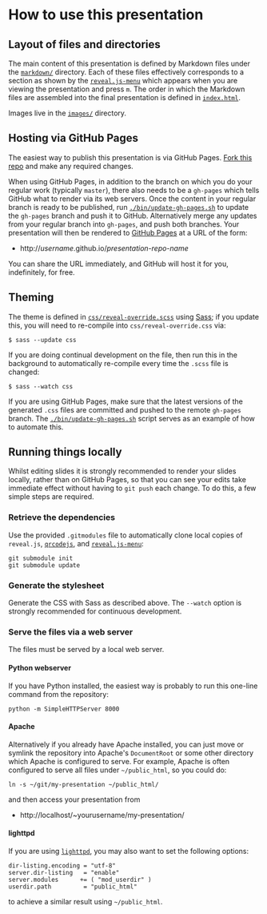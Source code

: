 # How to use this presentation

## Layout of files and directories

The main content of this presentation is defined by Markdown files
under the [`markdown/`](markdown) directory.  Each of these files
effectively corresponds to a section as shown by
the [`reveal.js-menu`](https://github.com/denehyg/reveal.js-menu)
which appears when you are viewing the presentation and press `m`.
The order in which the Markdown files are assembled into the final
presentation is defined in [`index.html`](index.html).

Images live in the [`images/`](images) directory.

## Hosting via GitHub Pages

The easiest way to publish this presentation is via GitHub Pages.
[Fork this repo](https://help.github.com/articles/fork-a-repo/) and
make any required changes.

When using GitHub Pages, in addition to the branch on which you do
your regular work (typically `master`), there also needs to be a
`gh-pages` which tells GitHub what to render via its web servers.
Once the content in your regular branch is ready to be published,
run [`./bin/update-gh-pages.sh`](bin/update-gh-pages.sh) to update the
`gh-pages` branch and push it to GitHub.  Alternatively merge any
updates from your regular branch into `gh-pages`, and push both
branches.  Your presentation will then be rendered
to [GitHub Pages](https://pages.github.com/) at a URL of the form:

-   http://*username*.github.io/*presentation-repo-name*

You can share the URL immediately, and GitHub will host it for you,
indefinitely, for free.

## Theming

The theme is defined
in [`css/reveal-override.scss`](css/reveal-override.scss)
using [Sass](http://sass-lang.com/); if you update this, you will need
to re-compile into `css/reveal-override.css` via:

    $ sass --update css

If you are doing continual development on the file, then run this in
the background to automatically re-compile every time the `.scss` file
is changed:

    $ sass --watch css

If you are using GitHub Pages, make sure that the latest versions of
the generated `.css` files are committed and pushed to the remote
`gh-pages` branch.
The [`./bin/update-gh-pages.sh`](bin/update-gh-pages.sh) script serves
as an example of how to automate this.

## Running things locally

Whilst editing slides it is strongly recommended to render your slides
locally, rather than on GitHub Pages, so that you can see your edits
take immediate effect without having to `git push` each change.  To
do this, a few simple steps are required.

### Retrieve the dependencies

Use the provided `.gitmodules` file to automatically clone local
copies of `reveal.js`,
[`qrcodejs`](https://davidshimjs.github.io/qrcodejs/), and
[`reveal.js-menu`](https://github.com/denehyg/reveal.js-menu):

    git submodule init
    git submodule update

### Generate the stylesheet

Generate the CSS with Sass as described above.  The `--watch` option
is strongly recommended for continuous development.

### Serve the files via a web server

The files must be served by a local web server.

#### Python webserver

If you have Python installed, the easiest way is probably to run this
one-line command from the repository:

    python -m SimpleHTTPServer 8000

#### Apache

Alternatively if you already have Apache installed, you can just move
or symlink the repository into Apache's `DocumentRoot` or some other
directory which Apache is configured to serve.  For example, Apache
is often configured to serve all files under `~/public_html`, so you
could do:

    ln -s ~/git/my-presentation ~/public_html/

and then access your presentation from

-   http://localhost/~yourusername/my-presentation/

#### lighttpd

If you are using [`lighttpd`](https://www.lighttpd.net/), you may also
want to set the following options:

    dir-listing.encoding = "utf-8"
    server.dir-listing   = "enable"
    server.modules      += ( "mod_userdir" )
    userdir.path         = "public_html"

to achieve a similar result using `~/public_html`.
